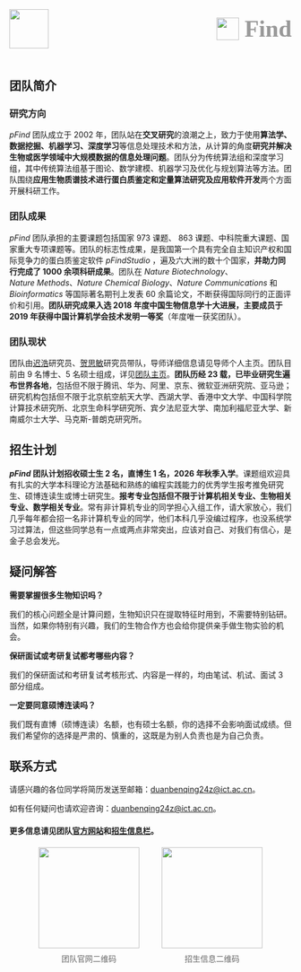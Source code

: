 <div style="
  display: flex;
  justify-content: space-between; 
  align-items: center; 
  width: 100%; 
  box-sizing: border-box;
  padding: 0 0px; 
">
  <div style="
    width: 100%; 
    display: flex;
    align-items: center;
    gap: 10px;
    box-sizing: border-box; 
  ">
    <img src="https://ict.cas.cn/images/header_ict.png" style="height: 70px;" />
  </div>

  <div style="
    width: 45%; 
    display: flex;
    align-items: center;
    gap: 10px;
    justify-content: flex-end; 
    box-sizing: border-box;
  ">
    <img src="https://pfind.ict.ac.cn/images/favicon.png" style="height: 40px;" />
    <h1 style="font-size: 3em; font-family: Cambria, Microsoft YaHei; margin: 0; color: #999">Find</h1>
  </div>
</div>

<p style="clear: both; margin-top: 50px;">

## 团队简介

### 研究方向

$pFind$ 团队成立于 $2002$ 年，团队站在**交叉研究**的浪潮之上，致力于使用**算法学、数据挖掘、机器学习、深度学习**等信息处理技术和方法，从计算的角度**研究并解决生物或医学领域中大规模数据的信息处理问题**。团队分为传统算法组和深度学习组，其中传统算法组基于图论、数学建模、机器学习及优化与规划算法等方法。团队围绕**应用生物质谱技术进行蛋白质鉴定和定量算法研究及应用软件开发**两个方面开展科研工作。

### 团队成果

$pFind$ 团队承担的主要课题包括国家 $973$ 课题、 $863$ 课题、中科院重大课题、国家重大专项课题等。团队的标志性成果，是我国第一个具有完全自主知识产权和国际竞争力的蛋白质鉴定软件 $pFindStudio$ ，遍及六大洲的数十个国家，**并助力同行完成了 $1000$ 余项科研成果**。团队在 $Nature \ Biotechnology$、$Nature \ Methods$、$Nature \ Chemical \ Biology$、$Nature \ Communications$ 和 $Bioinformatics$ 等国际著名期刊上发表 $60$ 余篇论文，不断获得国际同行的正面评价和引用。**团队研究成果入选 $2018$ 年度中国生物信息学十大进展，主要成员于 $2019$ 年获得中国计算机学会技术发明一等奖**（年度唯一获奖团队）。

### 团队现状

团队由[迟浩](https://pfind.ict.ac.cn/people/chihao/)研究员、[贺思敏](http://pfind.net/people/hesimin/Chinese/default.htm)研究员带队，导师详细信息请见导师个人主页。团队目前由 $9$ 名博士、$5$ 名硕士组成，详见[团队主页](https://pfind.ict.ac.cn)。**团队历经 $23$ 载，已毕业研究生遍布世界各地**，包括但不限于腾讯、华为、阿里、京东、微软亚洲研究院、亚马逊；研究机构包括但不限于北京航空航天大学、西湖大学、香港中文大学、中国科学院计算技术研究所、北京生命科学研究所、宾夕法尼亚大学、南加利福尼亚大学、新南威尔士大学、马克斯-普朗克研究所。

## 招生计划

**$pFind$ 团队计划招收硕士生 $2$ 名，直博生 $1$ 名，$2026$ 年秋季入学**。课题组欢迎具有扎实的大学本科理论方法基础和熟练的编程实践能力的优秀学生报考推免研究生、硕博连读生或博士研究生。**报考专业包括但不限于计算机相关专业、生物相关专业、数学相关专业**。常有非计算机专业的同学担心入组工作，请大家放心，我们几乎每年都会招一名非计算机专业的同学，他们本科几乎没编过程序，也没系统学习过算法，但这些同学总有一点或两点非常突出，应该对自己、对我们有信心，是金子总会发光。

## 疑问解答

**需要掌握很多生物知识吗？**

我们的核心问题全是计算问题，生物知识只在提取特征时用到，不需要特别钻研。当然，如果你特别有兴趣，我们的生物合作方也会给你提供亲手做生物实验的机会。

**保研面试或考研复试都考哪些内容？**

我们的保研面试和考研复试考核形式、内容是一样的，均由笔试、机试、面试 $3$ 部分组成。

**一定要同意硕博连读吗？**

我们既有直博（硕博连读）名额，也有硕士名额，你的选择不会影响面试成绩。但我们希望你的选择是严肃的、慎重的，这既是为别人负责也是为自己负责。


## 联系方式

请感兴趣的各位同学将简历发送至邮箱：duanbenqing24z@ict.ac.cn。

如有任何疑问也请欢迎咨询：duanbenqing24z@ict.ac.cn。

#### 更多信息请见团队[官方网站](https://pfind.ict.ac.cn)和[招生信息栏](https://pfind.ict.ac.cn/rt/)。

<div style="
  text-align: center;  /* 整个二维码模块居中 */
  margin: 20px 0;       /* 与上下文字间隔20px，可微调 */
">
  <div style="
    display: inline-flex;  /* 横向布局两个单元 */
    gap: 40px;             /* 两个单元之间的间距，比原20px稍大，避免拥挤 */
    align-items: flex-start; /* 确保两个单元顶部对齐（避免注释长短影响对齐） */
  ">
    <div style="
      display: flex;
      flex-direction: column; /* 垂直排列：二维码在上，注释在下 */
      align-items: center;    /* 单元内内容居中（注释跟二维码对齐） */
    ">
      <img src="https://tc.z.wiki/autoupload/f/hXWfFbh44HREn5GCCU4On2877XpOiCZ_ICUMFv3lXd6yl5f0KlZfm6UsKj-HyTuv/20250902/Azb4/400X400/%E5%9B%A2%E9%98%9F%E5%AE%98%E7%BD%91.png"
           style="
             width: 180px;    /* 固定二维码宽度（缩小尺寸，可按需改120-180px） */
             height: auto;    /* 保持宽高比，避免变形 */
           ">
      <p style="
        margin: 8px 0 0;  /* 注释与二维码间距8px，无下外边距 */
        font-size: 14px;  /* 注释字体大小，比正文稍小更协调 */
        color: #666;      /* 注释颜色（灰色系，不抢二维码视觉） */
      ">团队官网二维码</p>
    </div>
    <div style="
      display: flex;
      flex-direction: column;
      align-items: center;
    ">
      <img src="https://tc-new.z.wiki/autoupload/f/hXWfFbh44HREn5GCCU4On2877XpOiCZ_ICUMFv3lXd6yl5f0KlZfm6UsKj-HyTuv/20250902/nxjQ/400X400/%E6%8B%9B%E7%94%9F%E4%BF%A1%E6%81%AF.png"
           style="
             width: 180px;    /* 与第一个二维码宽度一致，保持对称 */
             height: auto;
           ">
      <p style="
        margin: 8px 0 0;
        font-size: 14px;
        color: #666;
      ">招生信息二维码</p>
    </div>
  </div>
</div>

</p>
